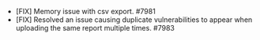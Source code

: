  * [FIX] Memory issue with csv export. #7981
 * [FIX] Resolved an issue causing duplicate vulnerabilities to appear when uploading the same report multiple times. #7983
